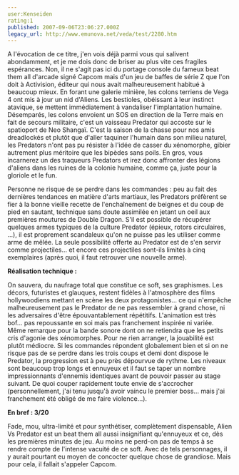 ```yaml
---
user:Kenseiden
rating:1
published: 2007-09-06T23:06:27.000Z
legacy_url: http://www.emunova.net/veda/test/2280.htm
---
```

A l'évocation de ce titre, j'en vois déjà parmi vous qui salivent abondamment, et je me dois donc de briser au plus vite ces fragiles espérances. Non, il ne s'agit pas ici du portage console du fameux beat them all d'arcade signé Capcom mais d'un jeu de baffes de série Z que l'on doit à Activision, éditeur qui nous avait malheureusement habitué à beaucoup mieux. En forant une galerie minière, les colons terriens de Vega 4 ont mis à jour un nid d'Aliens. Les bestioles, obéissant à leur instinct atavique, se mettent immédiatement à vandaliser l'implantation humaine. Désemparés, les colons envoient un SOS en direction de la Terre mais en fait de secours militaire, c'est un vaisseau Predator qui accoste sur le spatioport de Neo Shangaï. C'est la saison de la chasse pour nos amis dreadlockés et plutôt que d'aller taquiner l'humain dans son milieu naturel, les Predators n'ont pas pu résister à l'idée de casser du xénomorphe, gibier autrement plus méritoire que les bipèdes sans poils. En gros, vous incarnerez un des traqueurs Predators et irez donc affronter des légions d'aliens dans les ruines de la colonie humaine, comme ça, juste pour la gloriole et le fun.  

  

Personne ne risque de se perdre dans les commandes : peu au fait des dernières tendances en matière d'arts martiaux, les Predators préfèrent se fier à la bonne vieille recette de l'enchaînement de beignes et du coup de pied en sautant, technique sans doute assimilée en jetant un oeil aux premières moutures de Double Dragon. S'il est possible de récupérer quelques armes typiques de la culture Predator (épieux, rotors circulaires, ...), il est proprement scandaleux qu'on ne puisse pas les utiliser comme arme de mêlée. La seule possibilité offerte au Predator est de s'en servir comme projectiles... et encore ces projectiles sont-ils limités à cinq exemplaires (après quoi, il faut retrouver une nouvelle arme).  

  

**Réalisation technique :**  

On sauvera, du naufrage total que constitue ce soft, ses graphismes. Les décors, futuristes et glauques, restent fidèles à l'atmosphère des films hollywoodiens mettant en scène les deux protagonistes... ce qui n'empêche malheureusement pas le Predator de ne pas ressembler à grand chose, ni les adversaires d'être épouvantablement répétitifs. L'animation est très bof... pas repoussante en soi mais pas franchement inspirée ni variée. Même remarque pour la bande sonore dont on ne retiendra que les petits cris d'agonie des xénomorphes. Pour ne rien arranger, la jouabilité est plutôt médiocre. Si les commandes répondent globalement bien et si on ne risque pas de se perdre dans les trois coups et demi dont dispose le Predator, la progression est à peu près dépourvue de rythme. Les niveaux sont beaucoup trop longs et ennuyeux et il faut se taper un nombre impressionnants d'ennemis identiques avant de pouvoir passer au stage suivant. De quoi couper rapidement toute envie de s'accrocher (personnellement, j'ai tenu jusqu'à avoir vaincu le premier boss... mais j'ai franchement été obligé de me faire violence...).  

  

**En bref : 3/20**  

Fade, mou, ultra-limité et pour synthétiser, complètement dispensable, Alien Vs Predator est un beat them all aussi insignifiant qu'ennuyeux et ce, dès les premières minutes de jeu. Au moins ne perd-on pas de temps à se rendre compte de l'intense vacuité de ce soft. Avec de tels personnages, il y aurait pourtant eu moyen de concocter quelque chose de grandiose. Mais pour cela, il fallait s'appeler Capcom.